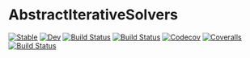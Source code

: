# AbstractIterativeSolvers

[![Stable](https://img.shields.io/badge/docs-stable-blue.svg)](https://tomtrogdon.github.io/AbstractIterativeSolvers.jl/stable)
[![Dev](https://img.shields.io/badge/docs-dev-blue.svg)](https://tomtrogdon.github.io/AbstractIterativeSolvers.jl/dev)
[![Build Status](https://travis-ci.com/tomtrogdon/AbstractIterativeSolvers.jl.svg?branch=master)](https://travis-ci.com/tomtrogdon/AbstractIterativeSolvers.jl)
[![Build Status](https://ci.appveyor.com/api/projects/status/github/tomtrogdon/AbstractIterativeSolvers.jl?svg=true)](https://ci.appveyor.com/project/tomtrogdon/AbstractIterativeSolvers-jl)
[![Codecov](https://codecov.io/gh/tomtrogdon/AbstractIterativeSolvers.jl/branch/master/graph/badge.svg)](https://codecov.io/gh/tomtrogdon/AbstractIterativeSolvers.jl)
[![Coveralls](https://coveralls.io/repos/github/tomtrogdon/AbstractIterativeSolvers.jl/badge.svg?branch=master)](https://coveralls.io/github/tomtrogdon/AbstractIterativeSolvers.jl?branch=master)
[![Build Status](https://api.cirrus-ci.com/github/tomtrogdon/AbstractIterativeSolvers.jl.svg)](https://cirrus-ci.com/github/tomtrogdon/AbstractIterativeSolvers.jl)

